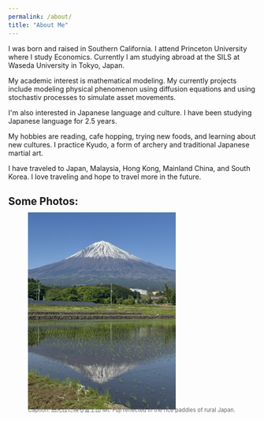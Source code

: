 ```yaml
---
permalink: /about/
title: "About Me"
---
```



I was born and raised in Southern California. I attend Princeton University where I study Economics. Currently I am studying abroad at the SILS at Waseda University in Tokyo, Japan.

My academic interest is mathematical modeling. My currently projects include modeling physical phenomenon using diffusion equations and using stochastiv processes to simulate asset movements.

I'm also interested in Japanese language and culture. I have been studying Japanese language for 2.5 years.

My hobbies are reading, cafe hopping, trying new foods, and learning about new cultures. I practice Kyudo, a form of archery and traditional Japanese martial art.

I have traveled to Japan, Malaysia, Hong Kong, Mainland China, and South Korea. I love traveling and hope to travel more in the future.

## Some Photos:
<figure style="margin-top: -0.5em; margin-bottom: 0.2em;">
  <img src="/assets/images/fuji_reflection.jpg" alt="Mt. Fuji" width="300" />
  <figcaption style="margin-top: -1em;font-size:0.8em; color:#666;">Caption: 田んぼに映る富士山 Mt. Fuji reflected in the rice paddies of rural Japan.</figcaption>
</figure>